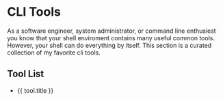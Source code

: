 # CLI Tools

As a software engineer, system administrator, or command line enthusiest you know that your shell enviroment contains many useful common tools. However, your shell can do everything by itself. This section is a curated collection of my favorite cli tools.

## Tool List

<ul>
    <li v-for="tool in $site.pages.filter(x => x.path.match(/\/cli-tools\/.*\.html/))"><a :href="tool.path">{{ tool.title }}</a></li>
</ul>

<!-- <script>
    export defaults = {
        data() {
            tools: $page
        }
    }
</script> -->